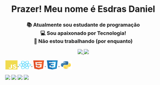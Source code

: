 <div align="center"> <h1>Prazer! Meu nome é Esdras Daniel</h1> 
<h3>📚 Atualmente sou estudante de programação<br> 
💻 Sou apaixonado por Tecnologia! <br>
  💼 Não estou trabalhando (por enquanto)</h3> 
  </div>
<div align="center">
  <a href="https://www.instagram.com/esdrasdaniell/">
  <img height="150em" src="https://github-readme-stats.vercel.app/api?username=EsdrasDaniel&show_icons=true&theme=dark&include_all_commits=true&count_private=true"/>
  <img height="150em" src="https://github-readme-stats.vercel.app/api/top-langs/?username=EsdrasDaniel&layout=compact&langs_count=7&theme=dracula"/>
</div>

  <div style="display: inline_block"><br>
  <img align="center" alt="esdras-Js" height="30" width="40" src="https://raw.githubusercontent.com/devicons/devicon/master/icons/javascript/javascript-plain.svg">
  <img align="center" alt="esdras-React" height="30" width="40" src="https://raw.githubusercontent.com/devicons/devicon/master/icons/react/react-original.svg">
  <img align="center" alt="esdras-HTML" height="30" width="40" src="https://raw.githubusercontent.com/devicons/devicon/master/icons/html5/html5-original.svg">
  <img align="center" alt="esdras-CSS" height="30" width="40" src="https://raw.githubusercontent.com/devicons/devicon/master/icons/css3/css3-original.svg">
  <img align="center" alt="esdras-Python" height="30" width="40" src="https://raw.githubusercontent.com/devicons/devicon/master/icons/python/python-original.svg">

</div>
  <br>
  <div> 
  <a href="https://www.youtube.com/channel/UCsLwdqoZTVHZQat-9R9SQ2A" target="_blank"><img src="https://img.shields.io/badge/YouTube-FF0000?style=for-the-badge&logo=youtube&logoColor=white" target="_blank"></a>
  <a href="https://www.instagram.com/esdrasdaniell/" target="_blank"><img src="https://img.shields.io/badge/-Instagram-%23E4405F?style=for-the-badge&logo=instagram&logoColor=white" target="_blank"></a>
  <a href = "mailto:esdrasdaniel14@gmail.com"><img src="https://img.shields.io/badge/-Gmail-%23333?style=for-the-badge&logo=gmail&logoColor=white" target="_blank"></a>
  <a href="https://www.linkedin.com/in/esdras-daniel-08473314b/" target="_blank"><img src="https://img.shields.io/badge/-LinkedIn-%230077B5?style=for-the-badge&logo=linkedin&logoColor=white" target="_blank"></a> 

 
</div>
